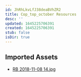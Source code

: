 ```yaml
---
id: JhRhLkvLfJ38deaBVhZR2
title: Cop_top_october Resources
desc: ''
updated: 1645225706391
created: 1645225706391
stub: false
isDir: true
---
```

## Imported Assets
- [RB 2018-11-08 14.jpg](/assets/rb-2018-11-08-14.jpg)
